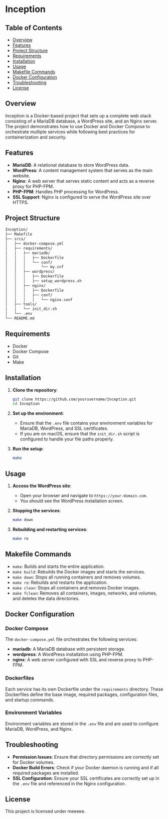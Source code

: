 # Inception

## Table of Contents
- [Overview](#overview)
- [Features](#features)
- [Project Structure](#project-structure)
- [Requirements](#requirements)
- [Installation](#installation)
- [Usage](#usage)
- [Makefile Commands](#makefile-commands)
- [Docker Configuration](#docker-configuration)
- [Troubleshooting](#troubleshooting)
- [License](#license)

## Overview

Inception is a Docker-based project that sets up a complete web stack consisting of a MariaDB database, a WordPress site, and an Nginx server. The project demonstrates how to use Docker and Docker Compose to orchestrate multiple services while following best practices for containerization and security.

## Features

- **MariaDB**: A relational database to store WordPress data.
- **WordPress**: A content management system that serves as the main website.
- **Nginx**: A web server that serves static content and acts as a reverse proxy for PHP-FPM.
- **PHP-FPM**: Handles PHP processing for WordPress.
- **SSL Support**: Nginx is configured to serve the WordPress site over HTTPS.

## Project Structure

```bash
Inception/
├── Makefile
├── srcs/
│   ├── docker-compose.yml
│   ├── requirements/
│   │   ├── mariadb/
│   │   │   ├── Dockerfile
│   │   │   └── conf/
│   │   │       └── my.cnf
│   │   ├── wordpress/
│   │   │   ├── Dockerfile
│   │   │   ├── setup_wordpress.sh
│   │   ├── nginx/
│   │   │   ├── Dockerfile
│   │   │   ├── conf/
│   │   │   │   └── nginx.conf
│   ├── tools/
│   │   └── init_dir.sh
│   └── .env
└── README.md
```

## Requirements

- Docker
- Docker Compose
- Git
- Make

## Installation

1. **Clone the repository**:
    ```bash
    git clone https://github.com/yourusername/Inception.git
    cd Inception
    ```

2. **Set up the environment**:
   - Ensure that the `.env` file contains your environment variables for MariaDB, WordPress, and SSL certificates.
   - If you are on macOS, ensure that the `init_dir.sh` script is configured to handle your file paths properly.

3. **Run the setup**:
   ```bash
   make
   ```

## Usage

1. **Access the WordPress site**:
   - Open your browser and navigate to `https://your-domain.com`.
   - You should see the WordPress installation screen.

2. **Stopping the services**:
   ```bash
   make down
   ```

3. **Rebuilding and restarting services**:
   ```bash
   make re
   ```

## Makefile Commands

- `make`: Builds and starts the entire application.
- `make build`: Rebuilds the Docker images and starts the services.
- `make down`: Stops all running containers and removes volumes.
- `make re`: Rebuilds and restarts the application.
- `make clean`: Stops all containers and removes Docker images.
- `make fclean`: Removes all containers, images, networks, and volumes, and deletes the data directories.

## Docker Configuration

### Docker Compose

The `docker-compose.yml` file orchestrates the following services:

- **mariadb**: A MariaDB database with persistent storage.
- **wordpress**: A WordPress installation using PHP-FPM.
- **nginx**: A web server configured with SSL and reverse proxy to PHP-FPM.

### Dockerfiles

Each service has its own Dockerfile under the `requirements` directory. These Dockerfiles define the base image, required packages, configuration files, and startup commands.

### Environment Variables

Environment variables are stored in the `.env` file and are used to configure MariaDB, WordPress, and Nginx.

## Troubleshooting

- **Permission Issues**: Ensure that directory permissions are correctly set for Docker volumes.
- **Docker Build Errors**: Check if your Docker daemon is running and if all required packages are installed.
- **SSL Configuration**: Ensure your SSL certificates are correctly set up in the `.env` file and referenced in the Nginx configuration.

## License

This project is licensed under meeeee.
